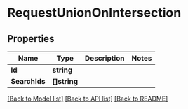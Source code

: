 # RequestUnionOnIntersection

## Properties
Name | Type | Description | Notes
------------ | ------------- | ------------- | -------------
**Id** | **string** |  | 
**SearchIds** | **[]string** |  | 

[[Back to Model list]](../README.md#documentation-for-models) [[Back to API list]](../README.md#documentation-for-api-endpoints) [[Back to README]](../README.md)


